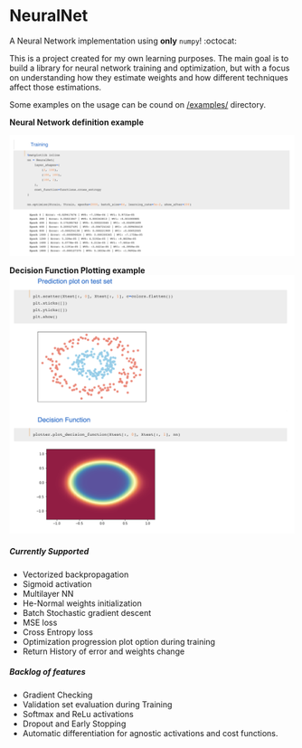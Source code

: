 # NeuralNet

A Neural Network implementation using **only** `numpy`! :octocat:

This is a project created for my own learning purposes. The main goal is to build a library for neural network training and optimization, but with a focus on understanding how they estimate weights and how different techniques affect those estimations.

Some examples on the usage can be cound on [/examples/](https://github.com/next-manuelmartin5/neural-network-implementation/tree/feature/add-cost-functions/examples) directory.


**Neural Network definition example**

![def](docs/images/nn-defintion-and-optimization.png)

**Decision Function Plotting example**
![plot](docs/images/decision-function-plotter.png)


##### Currently Supported
- Vectorized backpropagation
- Sigmoid activation
- Multilayer NN
- He-Normal weights initialization
- Batch Stochastic gradient descent
- MSE loss
- Cross Entropy loss
- Optimization progression plot option during training
- Return History of error and weights change

##### Backlog of features
- Gradient Checking
- Validation set evaluation during Training
- Softmax and ReLu activations
- Dropout and Early Stopping
- Automatic differentiation for agnostic activations and cost functions.
